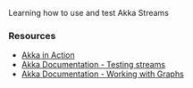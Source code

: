 Learning how to use and test Akka Streams

### Resources
* [Akka in Action](https://www.manning.com/books/akka-in-action)
* [Akka Documentation - Testing streams](https://doc.akka.io/docs/akka/2.5.5/scala/stream/stream-testkit.html)
* [Akka Documentation - Working with Graphs](https://doc.akka.io/docs/akka/2.5.4/scala/stream/stream-graphs.html)